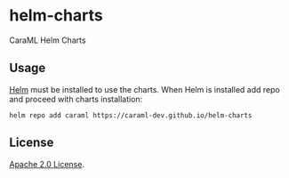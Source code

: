 # helm-charts
CaraML Helm Charts

## Usage

[Helm](https://helm.sh) must be installed to use the charts. When Helm is installed add repo and proceed with charts installation:

```console
helm repo add caraml https://caraml-dev.github.io/helm-charts
```

## License

<!-- Keep full URL links to repo files because this README syncs from main to gh-pages.  -->
[Apache 2.0 License](https://github.com/caraml-dev/helm-charts/blob/main/LICENSE).
